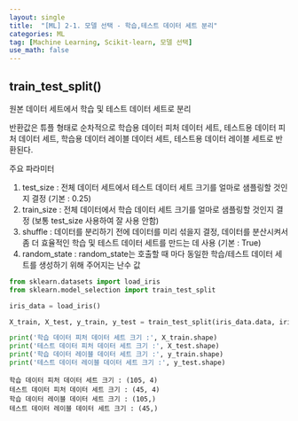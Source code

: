 ```yaml
---
layout: single
title:  "[ML] 2-1. 모델 선택 - 학습,테스트 데이터 세트 분리"
categories: ML
tag: [Machine Learning, Scikit-learn, 모델 선택]
use_math: false
---
```


## train_test_split()
원본 데이터 세트에서 학습 및 테스트 데이터 세트로 분리

반환값은 튜플 형태로 순차적으로 학습용 데이터 피처 데이터 세트, 테스트용 데이터 피처 데이터 세트, 학습용 데이터 레이블 데이터 세트, 테스트용 데이터 레이블 세트로 반환된다.

주요 파라미터
1. test_size : 전체 데이터 세트에서 테스트 데이터 세트 크기를 얼마로 샘플링할 것인지 결정 (기본 : 0.25)
2. train_size : 전체 데이터에서 학습 데이터 세트 크기를 얼마로 샘플링할 것인지 결정 (보통 test_size 사용하여 잘 사용 안함)
3. shuffle : 데이터를 분리하기 전에 데이터를 미리 섞을지 결정, 데이터를 분산시켜서 좀 더 효율적인 학습 및 테스트 데이터 세트를 만드는 데 사용 (기본 : True)
4. random_state : random_state는 호출할 때 마다 동일한 학습/테스트 데이터 세트를 생성하기 위해 주어지는 난수 값


```python
from sklearn.datasets import load_iris
from sklearn.model_selection import train_test_split

iris_data = load_iris()

X_train, X_test, y_train, y_test = train_test_split(iris_data.data, iris_data.target, test_size=0.3, random_state=121)

print('학습 데이터 피처 데이터 세트 크기 :', X_train.shape)
print('테스트 데이터 피처 데이터 세트 크기 :', X_test.shape)
print('학습 데이터 레이블 데이터 세트 크기 :', y_train.shape)
print('테스트 데이터 레이블 데이터 세트 크기 :', y_test.shape)
```

    학습 데이터 피처 데이터 세트 크기 : (105, 4)
    테스트 데이터 피처 데이터 세트 크기 : (45, 4)
    학습 데이터 레이블 데이터 세트 크기 : (105,)
    테스트 데이터 레이블 데이터 세트 크기 : (45,)
    
